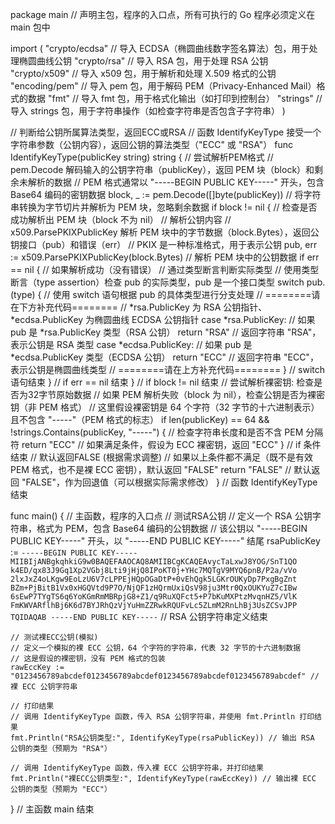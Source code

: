 package main // 声明主包，程序的入口点，所有可执行的 Go 程序必须定义在 main 包中

import (
	"crypto/ecdsa"      // 导入 ECDSA（椭圆曲线数字签名算法）包，用于处理椭圆曲线公钥
	"crypto/rsa"        // 导入 RSA 包，用于处理 RSA 公钥
	"crypto/x509"       // 导入 x509 包，用于解析和处理 X.509 格式的公钥
	"encoding/pem"      // 导入 pem 包，用于解码 PEM（Privacy-Enhanced Mail）格式的数据
	"fmt"               // 导入 fmt 包，用于格式化输出（如打印到控制台）
	"strings"           // 导入 strings 包，用于字符串操作（如检查字符串是否包含子字符串）
)

// 判断给公钥所属算法类型，返回ECC或RSA
// 函数 IdentifyKeyType 接受一个字符串参数（公钥内容），返回公钥的算法类型（"ECC" 或 "RSA"）
func IdentifyKeyType(publicKey string) string {
	// 尝试解析PEM格式
	// pem.Decode 解码输入的公钥字符串（publicKey），返回 PEM 块（block）和剩余未解析的数据
	// PEM 格式通常以 "-----BEGIN PUBLIC KEY-----" 开头，包含 Base64 编码的密钥数据
	block, _ := pem.Decode([]byte(publicKey)) // 将字符串转换为字节切片并解析为 PEM 块，忽略剩余数据
	if block != nil {                         // 检查是否成功解析出 PEM 块（block 不为 nil）
		// 解析公钥内容
		// x509.ParsePKIXPublicKey 解析 PEM 块中的字节数据（block.Bytes），返回公钥接口（pub）和错误（err）
		// PKIX 是一种标准格式，用于表示公钥
		pub, err := x509.ParsePKIXPublicKey(block.Bytes) // 解析 PEM 块中的公钥数据
		if err == nil {                                  // 如果解析成功（没有错误）
			// 通过类型断言判断实际类型
			// 使用类型断言（type assertion）检查 pub 的实际类型，pub 是一个接口类型
			switch pub.(type) { // 使用 switch 语句根据 pub 的具体类型进行分支处理
			// ========请在下方补充代码========
			// *rsa.PublicKey 为 RSA 公钥指针、*ecdsa.PublicKey 为椭圆曲线 ECDSA 公钥指针
			case *rsa.PublicKey:   // 如果 pub 是 *rsa.PublicKey 类型（RSA 公钥）
				return "RSA"   // 返回字符串 "RSA"，表示公钥是 RSA 类型
			case *ecdsa.PublicKey: // 如果 pub 是 *ecdsa.PublicKey 类型（ECDSA 公钥）
				return "ECC"   // 返回字符串 "ECC"，表示公钥是椭圆曲线类型
				// ========请在上方补充代码========
			} // switch 语句结束
		} // if err == nil 结束
	} // if block != nil 结束
	// 尝试解析裸密钥: 检查是否为32字节原始数据
	// 如果 PEM 解析失败（block 为 nil），检查公钥是否为裸密钥（非 PEM 格式）
	// 这里假设裸密钥是 64 个字符（32 字节的十六进制表示）且不包含 "-----"（PEM 格式的标志）
	if len(publicKey) == 64 && !strings.Contains(publicKey, "-----") { // 检查字符串长度和是否不含 PEM 分隔符
		return "ECC" // 如果满足条件，假设为 ECC 裸密钥，返回 "ECC"
	} // if 条件结束
	// 默认返回FALSE (根据需求调整)
	// 如果以上条件都不满足（既不是有效 PEM 格式，也不是裸 ECC 密钥），默认返回 "FALSE"
	return "FALSE" // 默认返回 "FALSE"，作为回退值（可以根据实际需求修改）
} // 函数 IdentifyKeyType 结束

func main() { // 主函数，程序的入口点
	// 测试RSA公钥
	// 定义一个 RSA 公钥字符串，格式为 PEM，包含 Base64 编码的公钥数据
	// 该公钥以 "-----BEGIN PUBLIC KEY-----" 开头，以 "-----END PUBLIC KEY-----" 结尾
	rsaPublicKey := `-----BEGIN PUBLIC KEY-----
MIIBIjANBgkqhkiG9w0BAQEFAAOCAQ8AMIIBCgKCAQEAvycTaLxwJ8YOG/SnT1QO
k4ED/qx83J9Gq1Xp2VGbj8Lti9jHjQ8IPoKT0j+YHc7MQTgV9MYQ6pnB/P2a/vVo
2lxJxZ4oLKgw9EoLzU6V7cLPPEjHQpOGaDtP+0vEhQgk5LGKrOUKyDp7PxgBgZnt
BZm+PjBitB1Vx0xHGQVtd9P7O/NjQF1zHQrmUxiQsV98ju3Mtr0QxOUKYuZ7cIBw
6sEwP7TYgTS6q6YoKGmRmMBRpjG8+Z1/q9RuXQFct5+P7bKuMXPtzMvqnHZ5/VlK
FmKWVARflhBj6K6d7BYJRhQzVjYuHmZZRwkRQUFvLc5ZLmM2RnLhBj3UsZCSvJPP
TQIDAQAB
-----END PUBLIC KEY-----` // RSA 公钥字符串定义结束

	// 测试裸ECC公钥(模拟)
	// 定义一个模拟的裸 ECC 公钥，64 个字符的字符串，代表 32 字节的十六进制数据
	// 这是假设的裸密钥，没有 PEM 格式的包装
	rawEccKey := "0123456789abcdef0123456789abcdef0123456789abcdef0123456789abcdef" // 裸 ECC 公钥字符串

	// 打印结果
	// 调用 IdentifyKeyType 函数，传入 RSA 公钥字符串，并使用 fmt.Println 打印结果
	fmt.Println("RSA公钥类型:", IdentifyKeyType(rsaPublicKey)) // 输出 RSA 公钥的类型（预期为 "RSA"）

	// 调用 IdentifyKeyType 函数，传入裸 ECC 公钥字符串，并打印结果
	fmt.Println("裸ECC公钥类型:", IdentifyKeyType(rawEccKey)) // 输出裸 ECC 公钥的类型（预期为 "ECC"）
} // 主函数 main 结束